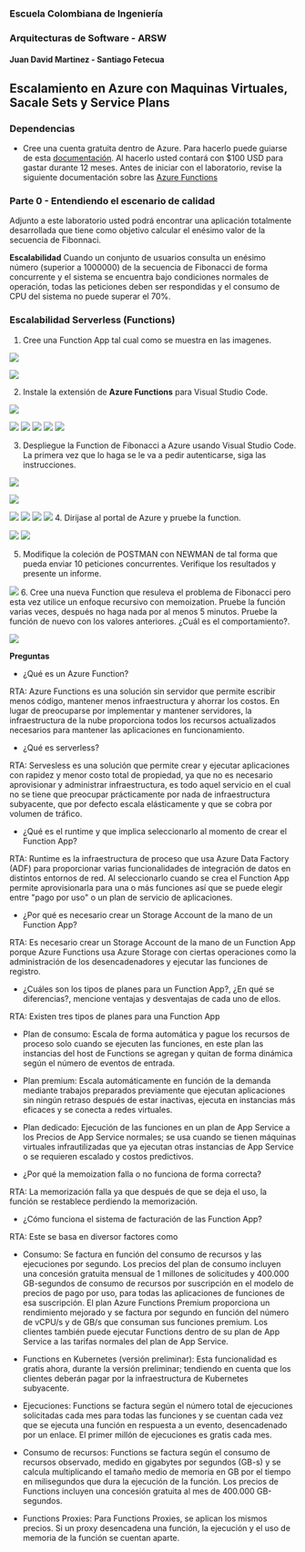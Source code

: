 ### Escuela Colombiana de Ingeniería
### Arquitecturas de Software - ARSW
#### Juan David Martinez - Santiago Fetecua

## Escalamiento en Azure con Maquinas Virtuales, Sacale Sets y Service Plans

### Dependencias
* Cree una cuenta gratuita dentro de Azure. Para hacerlo puede guiarse de esta [documentación](https://azure.microsoft.com/es-es/free/students/). Al hacerlo usted contará con $100 USD para gastar durante 12 meses.
Antes de iniciar con el laboratorio, revise la siguiente documentación sobre las [Azure Functions](https://www.c-sharpcorner.com/article/an-overview-of-azure-functions/)

### Parte 0 - Entendiendo el escenario de calidad

Adjunto a este laboratorio usted podrá encontrar una aplicación totalmente desarrollada que tiene como objetivo calcular el enésimo valor de la secuencia de Fibonnaci.

**Escalabilidad**
Cuando un conjunto de usuarios consulta un enésimo número (superior a 1000000) de la secuencia de Fibonacci de forma concurrente y el sistema se encuentra bajo condiciones normales de operación, todas las peticiones deben ser respondidas y el consumo de CPU del sistema no puede superar el 70%.

### Escalabilidad Serverless (Functions)

1. Cree una Function App tal cual como se muestra en las  imagenes.

![](images/part3/part3-function-config.png)

![](images/part3/part3-function-configii.png)

2. Instale la extensión de **Azure Functions** para Visual Studio Code.

![](images/part3/part3-install-extension.png)

![](images/1.png)
![](images/2.png)
![](images/3.png)
![](images/4.png)
![](images/5.png)

3. Despliegue la Function de Fibonacci a Azure usando Visual Studio Code. La primera vez que lo haga se le va a pedir autenticarse, siga las instrucciones.

![](images/part3/part3-deploy-function-1.png)

![](images/part3/part3-deploy-function-2.png)

![](images/6.png)
![](images/8.png)
![](images/7.png)
![](images/9.png)
4. Dirijase al portal de Azure y pruebe la function.

![](images/part3/part3-test-function.png)
![](images/10.png)

5. Modifique la coleción de POSTMAN con NEWMAN de tal forma que pueda enviar 10 peticiones concurrentes. Verifique los resultados y presente un informe.

![](images/11.png)
6. Cree una nueva Function que resuleva el problema de Fibonacci pero esta vez utilice un enfoque recursivo con memoization. Pruebe la función varias veces, después no haga nada por al menos 5 minutos. Pruebe la función de nuevo con los valores anteriores. ¿Cuál es el comportamiento?.

![](images/12.png)

**Preguntas**

- ¿Qué es un Azure Function?

RTA: Azure Functions es una solución sin servidor que permite escribir menos código, mantener menos infraestructura y ahorrar los costos. En lugar de preocuparse por implementar y mantener servidores, la infraestructura de la nube proporciona todos los recursos actualizados necesarios para mantener las aplicaciones en funcionamiento.

- ¿Qué es serverless?

RTA: Servesless es una solución que permite crear y ejecutar aplicaciones con rapidez y menor costo total de propiedad, ya que no es necesario aprovisionar y administrar infraestructura, es todo aquel servicio en el cual no se tiene que preocupar prácticamente por nada de infraestructura subyacente, que por defecto escala elásticamente y que se cobra por volumen de tráfico.

- ¿Qué es el runtime y que implica seleccionarlo al momento de crear el Function App?

RTA: Runtime es la infraestructura de proceso que usa Azure Data Factory (ADF) para proporcionar varias funcionalidades de integración de datos en distintos entornos de red. Al seleccionarlo cuando se crea el Function App permite aprovisionarla para una o más funciones así que se puede elegir entre "pago por uso" o un plan de servicio de aplicaciones.

- ¿Por qué es necesario crear un Storage Account de la mano de un Function App?

RTA: Es necesario crear un Storage Account de la mano de un Function App porque Azure Functions usa Azure Storage con ciertas operaciones como la administración de los desencadenadores y ejecutar las funciones de registro.

- ¿Cuáles son los tipos de planes para un Function App?, ¿En qué se diferencias?, mencione ventajas y desventajas de cada uno de ellos.

RTA: Existen tres tipos de planes para una Function App
 - Plan de consumo: Escala de forma automática y pague los recursos de proceso solo cuando se ejecuten las funciones, en este plan las instancias del host de Functions se agregan y quitan de forma dinámica según el número de eventos de entrada.

 - Plan premium: Escala automáticamente en función de la demanda mediante trabajos preparados previamente que ejecutan aplicaciones sin ningún retraso después de estar inactivas, ejecuta en instancias más eficaces y se conecta a redes virtuales.

 - Plan dedicado: Ejecución de las funciones en un plan de App Service a los Precios de App Service normales; se usa cuando se tienen máquinas virtuales infrautilizadas que ya ejecutan otras instancias de App Service o se requieren escalado y costos predictivos.

- ¿Por qué la memoization falla o no funciona de forma correcta?

RTA: La memorización falla ya que después de que se deja el uso, la función se restablece perdiendo la memorización.

- ¿Cómo funciona el sistema de facturación de las Function App?

RTA: Este se basa en diversor factores como
 - Consumo: Se factura en función del consumo de recursos y las ejecuciones por segundo. Los precios del plan de consumo incluyen una concesión gratuita mensual de 1 millones de solicitudes y 400.000 GB-segundos de consumo de recursos por suscripción en el modelo de precios de pago por uso, para todas las aplicaciones de funciones de esa suscripción. El plan Azure Functions Premium proporciona un rendimiento mejorado y se factura por segundo en función del número de vCPU/s y de GB/s que consuman sus funciones premium. Los clientes también puede ejecutar Functions dentro de su plan de App Service a las tarifas normales del plan de App Service.

 - Functions en Kubernetes (versión preliminar): Esta funcionalidad es gratis ahora, durante la versión preliminar; tendiendo en cuenta que los clientes deberán pagar por la infraestructura de Kubernetes subyacente.
 
 - Ejecuciones: Functions se factura según el número total de ejecuciones solicitadas cada mes para todas las funciones y se cuentan cada vez que se ejecuta una función en respuesta a un evento, desencadenado por un enlace. El primer millón de ejecuciones es gratis cada mes.

 - Consumo de recursos: Functions se factura según el consumo de recursos observado, medido en gigabytes por segundos (GB-s) y se calcula multiplicando el tamaño medio de memoria en GB por el tiempo en milisegundos que dura la ejecución de la función. Los precios de Functions incluyen una concesión gratuita al mes de 400.000 GB-segundos.

 - Functions Proxies: Para Functions Proxies, se aplican los mismos precios. Si un proxy desencadena una función, la ejecución y el uso de memoria de la función se cuentan aparte.

